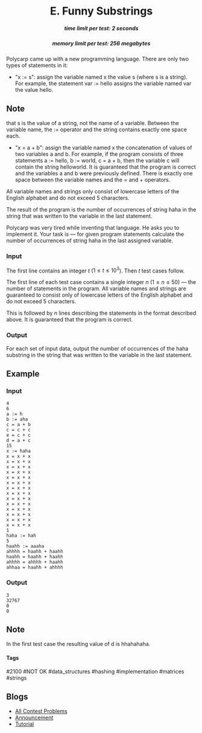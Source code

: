 <h1 style='text-align: center;'> E. Funny Substrings</h1>

<h5 style='text-align: center;'>time limit per test: 2 seconds</h5>
<h5 style='text-align: center;'>memory limit per test: 256 megabytes</h5>

Polycarp came up with a new programming language. There are only two types of statements in it: 

* "x := s": assign the variable named x the value s (where s is a string). For example, the statement var := hello assigns the variable named var the value hello. 
## Note

 that s is the value of a string, not the name of a variable. Between the variable name, the := operator and the string contains exactly one space each.
* "x = a + b": assign the variable named x the concatenation of values of two variables a and b. For example, if the program consists of three statements a := hello, b := world, c = a + b, then the variable c will contain the string helloworld. It is guaranteed that the program is correct and the variables a and b were previously defined. There is exactly one space between the variable names and the = and + operators.

All variable names and strings only consist of lowercase letters of the English alphabet and do not exceed $5$ characters.

The result of the program is the number of occurrences of string haha in the string that was written to the variable in the last statement.

Polycarp was very tired while inventing that language. He asks you to implement it. Your task is — for given program statements calculate the number of occurrences of string haha in the last assigned variable.

### Input

The first line contains an integer $t$ ($1 \le t \le 10^3$). Then $t$ test cases follow.

The first line of each test case contains a single integer $n$ ($1 \le n \le 50$) — the number of statements in the program. All variable names and strings are guaranteed to consist only of lowercase letters of the English alphabet and do not exceed $5$ characters.

This is followed by $n$ lines describing the statements in the format described above. It is guaranteed that the program is correct.

### Output

For each set of input data, output the number of occurrences of the haha substring in the string that was written to the variable in the last statement.

## Example

### Input


```text
4
6
a := h
b := aha
c = a + b
c = c + c
e = c + c
d = a + c
15
x := haha
x = x + x
x = x + x
x = x + x
x = x + x
x = x + x
x = x + x
x = x + x
x = x + x
x = x + x
x = x + x
x = x + x
x = x + x
x = x + x
x = x + x
1
haha := hah
5
haahh := aaaha
ahhhh = haahh + haahh
haahh = haahh + haahh
ahhhh = ahhhh + haahh
ahhaa = haahh + ahhhh
```
### Output


```text
3
32767
0
0
```
## Note

In the first test case the resulting value of d is hhahahaha.



#### Tags 

#2100 #NOT OK #data_structures #hashing #implementation #matrices #strings 

## Blogs
- [All Contest Problems](../Codeforces_Round_725_(Div._3).md)
- [Announcement](../blogs/Announcement.md)
- [Tutorial](../blogs/Tutorial.md)
